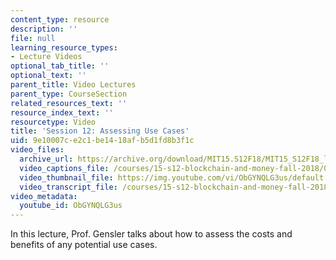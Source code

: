 ```yaml
---
content_type: resource
description: ''
file: null
learning_resource_types:
- Lecture Videos
optional_tab_title: ''
optional_text: ''
parent_title: Video Lectures
parent_type: CourseSection
related_resources_text: ''
resource_index_text: ''
resourcetype: Video
title: 'Session 12: Assessing Use Cases'
uid: 9e10007c-e2c1-be14-18af-b5d1fd8b3f1c
video_files:
  archive_url: https://archive.org/download/MIT15.S12F18/MIT15_S12F18_lec12_300k.mp4
  video_captions_file: /courses/15-s12-blockchain-and-money-fall-2018/0f6ba32e533052ee866d8a18b57492ea_ObGYNQLG3us.vtt
  video_thumbnail_file: https://img.youtube.com/vi/ObGYNQLG3us/default.jpg
  video_transcript_file: /courses/15-s12-blockchain-and-money-fall-2018/da9cbe6d707f6e6afefb3e31cd7d8112_ObGYNQLG3us.pdf
video_metadata:
  youtube_id: ObGYNQLG3us
---
```


In this lecture, Prof. Gensler talks about how to assess the costs and benefits of any potential use cases.